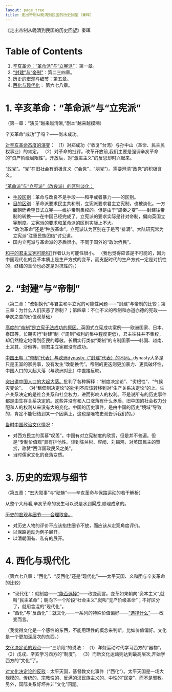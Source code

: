 ```yaml
---
layout: page_tree
title: 走出帝制从晚清到民国的历史回望（秦晖）
---
```


《走出帝制从晚清到民国的历史回望》秦晖

# Table of Contents
1. [辛亥革命：“革命派”与“立宪派”](#l1)：第一章。
2. [“封建”与“帝制”](#l2)：第二三四章。
3. [历史的宏观与细节](#l3)：第五章。
4. [西化与现代化](#l4)： 第六七八章。

<p></p>

<a name="l1"></a>
# 1. 辛亥革命：“革命派”与“立宪派”

（第一章：“演员”越来越清晰,“剧本”越来越模糊）

辛亥革命“成功”了吗？——尚未成功。

<u>对辛亥革命态度的演变</u>：
（1）对郑成功（“收复”台湾）与孙中山（革命、民主民权事业）的肯定。
（2）对革命的批评。改革开放前,我们主要是强调辛亥革命的“资产阶级局限性”。开放后，对“激进主义”的反思却时兴起来。

<u>“政党”</u>。“党”在旧社会有消极含义（“会党”，“朋党”）。需要澄清“政党”的积极含义。

<u>“革命派”与“立宪派”（改良派）的区别淡化：</u>
* <u>手段区别</u>：革命与改良不是手段——和平或者暴力——的区别。
* <u>目的区别</u>：革命派要求民主共和制，立宪派要求君主立宪制，也被淡化。一方面朝廷希望日式立宪——维护帝制集权的。但是由于“周秦之变”——封建往帝制的转换——在中国已经完成了，立宪派的要求实际是针对帝制，偏向英国立宪制度。立宪派的要求和革命派的区别实际上不大。
* “政治革命”还是“种族革命”。立宪派认为区别在于是否“排满”。大陆研究常为立宪派“注重民族团结”讨公道。
* 国内立宪派与革命派的矛盾很小，不同于国外的“政治侨民”。

<u>和平的君主立宪可能吗?</u>作者认为可能性很小。
（我也觉得应该是不可能的，因为中国现代化的变革本质上是生产方式的变革，而支配时代的生产方式一定是对抗性的，终结的革命也必定是对抗性的。）

<a name="l2"></a>
# 2. “封建”与“帝制”

（第二章：“改朝换代”与君主和平立宪的可能性问题——“封建”与帝制的比较；第三章：为什么人们厌恶了帝制？；第四章：不仁不义的帝制和亦道亦德的宪政——辛亥之变的价值观基础）

<u>高度的“帝制”是立宪无法成功的原因。</u>英国式立宪成功案例——欧洲国家、日本、泰国等，长期实行“封建”制（“周制”权利的集中程度更低），君主往往并不集权，却仍然稳定地得到臣民的尊敬。长期实行类似“秦制”的专制国家——韩国、越南、土耳其、沙俄等，则君主立宪都没有成功。

<u>中国王朝（“帝制”代表）与欧洲dynasty（“封建”代表）的不同。</u>dynasty大多是只是王室的家务事，没有发生“改朝换代”。帝制的更迭则更加暴力、更具破坏性，中国人口的大起大落（与欧洲对比）中直接反映。

<u>突出讲中国人口的大起大落。</u>批判了各种解释：“制度决定论”、“劣根性”、“气候灾变论”。
（对“租佃制决定论”的批判不应该转移到对“生产关系决定论”的上。生产关系决定的是社会关系和社会权力，进而影响人的权利。不是说所有的历史事件都是由生存关系决定的。这些并没有和人口涨落有什么矛盾，旧中国的社会权力分配和人的权利从来没有大的变化。中国的历史事件，是由中国的历史“境域”导致的，肯定不能归结到某一个因素上，这也是唯物史观告诉我们的。）

<u>当时中国政治文化情况</u>：

* 对西方民主的羡慕“叹羡”。中国有对立宪制度的欣赏，但是并不普遍。但是“专制价值观”具有排他性。谈到陈兰彬、容闳、刘锡鸿，对英国民主的赞赏，称赞“西洋国政民风之美”。
* 当时儒家文化的衰落变质。

<a name="l3"></a>
# 3. 历史的宏观与细节

（第五章：“宏大叙事”与“祛魅”——辛亥革命与保路运动的若干解析）

从整个大局看,辛亥革命的发生可以说是水到渠成,顺理成章的。

<u>历史的宏观与细节——合理取舍。</u>

* 对历史人物的评价不应该掐住细节不放，而应该从宏观角度评价。
* 以保路运动为例子展开。
* 以清朝国有、私有的展开。

<a name="l4"></a>
# 4. 西化与现代化

（第六七八章：“西化”、“反西化”还是“现代化”——太平天国、义和团与辛亥革命的比较）

* “现代化”：就制度——<u>“能否选择”</u>——改变而言。变革如果朝向“资本主义”,就叫“民主革命”；朝向下一个阶段“社会主义”,就叫“无产阶级革命”；不好区分了，就用含混的“现代化”。
* “西化”与“反西化”：就文化——一系列的特殊价值偏好——<u>“选择什么”</u>——改变而言。

（我觉得文化是一个感性的东西，不能用理性的概念来判断，比如价值偏好。文化是一个更加深层次的东西。）

<u>文化决定论的观点</u>——“三阶段”的说法：
（1）洋务运动时代学习西方的“器物”。
（2）戊戌、辛亥学习西方的“制度”。
（3）而新文化运动则达到最高层次,开始学西方的“文化”了。

<u>对文化决定论的反驳</u>：太平天国，基督教文化事件（“西化”）。太平天国是一场大规模的、传统的、宗教性的、反满的汉民族主义的、中性的“民变”，而不是邪教。另外，国际关系好坏并非“文化”问题。
